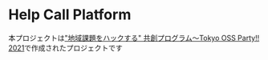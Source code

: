 # Help Call Platform
本プロジェクトは["地域課題をハックする" 共創プログラム〜Tokyo OSS Party!! 2021](https://tokyo-oss-party.com/)で作成されたプロジェクトです


